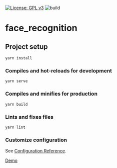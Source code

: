 [![License: GPL v3](https://img.shields.io/badge/License-GPLv3-blue.svg)](https://www.gnu.org/licenses/gpl-3.0) ![build](https://github.com/likunyao/face_ui/workflows/build/badge.svg)
# face_recognition

## Project setup
```
yarn install
```

### Compiles and hot-reloads for development
```
yarn serve
```

### Compiles and minifies for production
```
yarn build
```

### Lints and fixes files
```
yarn lint
```

### Customize configuration
See [Configuration Reference](https://cli.vuejs.org/config/).

[Demo](http://123.56.15.233/)
